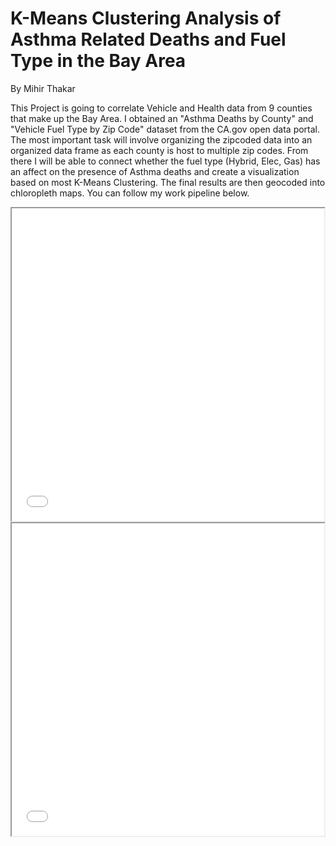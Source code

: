 # K-Means Clustering Analysis of Asthma Related Deaths and Fuel Type in the Bay Area

By Mihir Thakar

This Project is going to correlate Vehicle and Health data from 9 counties that make up the Bay Area. I obtained an "Asthma Deaths by County" and "Vehicle Fuel Type by Zip Code" dataset from the CA.gov open data portal. The most important task will involve organizing the zipcoded data into an organized data frame as each county is host to multiple zip codes. From there I will be able to connect whether the fuel type (Hybrid, Elec, Gas) has an affect on the presence of Asthma deaths and create a visualization based on most K-Means Clustering. The final results are then geocoded into chloropleth maps. You can follow my work pipeline below.

<iframe src="AV.html" height="500" width="500"></iframe>


<iframe src="AC.html" height="500" width="500"></iframe>
